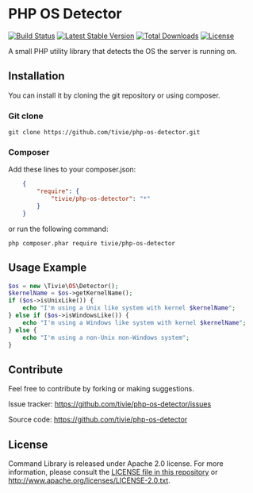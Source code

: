 PHP OS Detector
===============

[![Build Status](https://travis-ci.org/tivie/php-os-detector.svg?branch=master)](https://travis-ci.org/tivie/php-os-detector)
[![Latest Stable Version](https://poser.pugx.org/tivie/php-os-detector/v/stable.svg)](https://packagist.org/packages/tivie/php-os-detector)
[![Total Downloads](https://poser.pugx.org/tivie/php-os-detector/downloads.svg)](https://packagist.org/packages/tivie/php-os-detector)
[![License](https://poser.pugx.org/tivie/php-os-detector/license.svg)](https://packagist.org/packages/tivie/php-os-detector)

A small PHP utility library that detects the OS the server is running on.

## Installation
You can install it by cloning the git repository or using composer.

### Git clone

    git clone https://github.com/tivie/php-os-detector.git

### Composer
Add these lines to your composer.json:
```json
    {
        "require": {
            "tivie/php-os-detector": "*"
        }
    }
```
or run the following command:

    php composer.phar require tivie/php-os-detector


## Usage Example

```php
$os = new \Tivie\OS\Detector();
$kernelName = $os->getKernelName();
if ($os->isUnixLike()) {
    echo "I'm using a Unix like system with kernel $kernelName";
} else if ($os->isWindowsLike()) {
    echo "I'm using a Windows like system with kernel $kernelName";
} else {
    echo "I'm using a non-Unix non-Windows system";
}
```

## Contribute
Feel free to contribute by forking or making suggestions.

Issue tracker: https://github.com/tivie/php-os-detector/issues

Source code: https://github.com/tivie/php-os-detector


## License
Command Library is released under Apache 2.0 license. For more information, please consult
the [LICENSE file in this repository](https://github.com/tivie/php-os-detector/blob/master/LICENSE) or
http://www.apache.org/licenses/LICENSE-2.0.txt.

